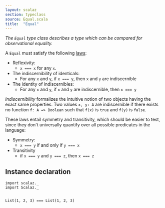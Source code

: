 ```yaml
---
layout: scalaz
section: typeclass
source: Equal.scala
title:  "Equal"
---
```


*The `Equal` type class describes a type which can be compared for observational equality.*

A `Equal` must satisfy the following [laws](https://en.wikipedia.org/wiki/Identity_of_indiscernibles):

- Reflexivity:
  - `x === x` for any `x`.
- The indiscernibility of identicals:
  - For any `x` and `y`, if `x === y`, then `x` and `y` are indiscernible
- The identity of indiscernibles:
  - For any `x` and `y`, if `x` and `y` are indiscernible, then `x === y`

*Indiscernibility* formalizes the intuitive notion of two objects having the exact same properties. Two values `x, y: A` are indiscernible if there exists no function `f: A => Boolean` such that `f(x)` is `true` and `f(y)` is `false`.

These laws entail symmetry and transitivity, which should be easier to test, since they don't universally quantify over all possible predicates in the language:

- Symmetry:
  - `x === y` if and only if `y === x`
- Transitivity
  - if `x === y` and `y === z`, then `x === z`

## Instance declaration

```tut
import scalaz._
import Scalaz._


List(1, 2, 3) === List(1, 2, 3)
```
